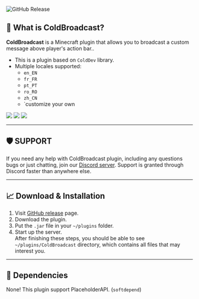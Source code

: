 ![GitHub Release](https://img.shields.io/github/v/release/Cold-Development/ColdBroadcast?style=for-the-badge&logo=github&color=r0b07)

## 👾 What is ColdBroadcast?
**ColdBroadcast** is a Minecraft plugin that allows you to broadcast a custom message above player's action bar..<br>
* This is a plugin based on `ColdDev` library.
* Multiple locales supported:
  * `en_EN`
  * `fr_FR`
  * `pt_PT`
  * `ro_RO`
  * `zh_CN`
  * `customize your own

![](https://imgur.com/pwnH3FJ.png)
![](https://imgur.com/WYEZRK8.png)
![](https://imgur.com/IuW4oA5.png)

---
## 🛡️ SUPPORT
If you need any help with ColdBroadcast plugin, including any questions bugs or just chatting, join our [Discord server](https://discord.colddev.dev). Support is granted through Discord faster than anywhere else.

---
## 📈 Download & Installation
1. Visit [GitHub release](https://github.com/Cold-Development/ColdBroadcast/releases) page.
2. Download the plugin.
3. Put the `.jar` file in your `~/plugins` folder.
4. Start up the server.<br>
After finishing these steps, you should be able to see `~/plugins/ColdBroadcast` directory, which contains all files that may interest you.<br>

---
## 🤝 Dependencies
None! This plugin support PlaceholderAPI. (`softdepend`)
